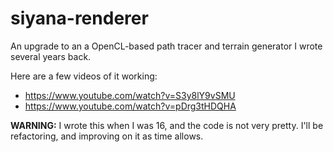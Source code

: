 # siyana-renderer
An upgrade to an a OpenCL-based path tracer and terrain generator I wrote several years back.

Here are a few videos of it working:
* https://www.youtube.com/watch?v=S3y8lY9vSMU
* https://www.youtube.com/watch?v=pDrg3tHDQHA

**WARNING:** I wrote this when I was 16, and the code is not very pretty. I'll be refactoring, and improving on it as time allows.

